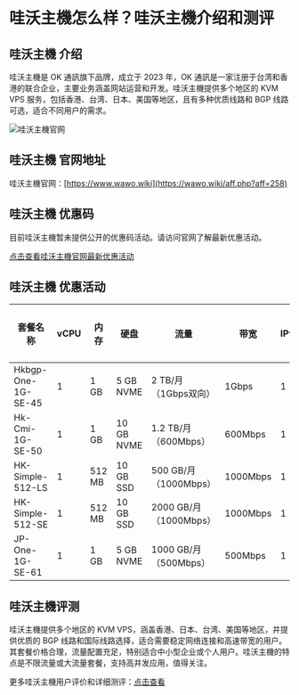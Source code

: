 # 哇沃主機怎么样？哇沃主機介绍和测评

## 哇沃主機 介绍
哇沃主機是 OK 通訊旗下品牌，成立于 2023 年，OK 通訊是一家注册于台湾和香港的联合企业，主要业务涵盖网站运营和开发。哇沃主機提供多个地区的 KVM VPS 服务，包括香港、台湾、日本、美国等地区，且有多种优质线路和 BGP 线路可选，适合不同用户的需求。

![哇沃主機官网](https://github.com/user-attachments/assets/015869ce-946d-48b2-9417-ccdfd8d3b385)

## 哇沃主機 官网地址
哇沃主機官网：[https://www.wawo.wiki](https://wawo.wiki/aff.php?aff=258)

## 哇沃主機 优惠码
目前哇沃主機暂未提供公开的优惠码活动。请访问官网了解最新优惠活动。

[点击查看哇沃主機官网最新优惠活动](https://wawo.wiki/aff.php?aff=258)

## 哇沃主機 优惠活动

| 套餐名称                | vCPU | 内存     | 硬盘        | 流量               | 带宽       | IPv4 | 价格     | 购买链接                                                                 |
|-------------------------|------|----------|-------------|--------------------|------------|------|----------|-----------------------------------------------------------------------------|
| Hkbgp-One-1G-SE-45       | 1    | 1 GB     | 5 GB NVME   | 2 TB/月（1Gbps双向） | 1Gbps      | 1    | ¥49.99/月 | [链接](https://wawo.wiki/aff.php?aff=258&pid=42)                             |
| Hk-Cmi-1G-SE-50          | 1    | 1 GB     | 10 GB NVME  | 1.2 TB/月（600Mbps） | 600Mbps    | 1    | ¥69/月   | [链接](https://wawo.wiki/aff.php?aff=258&pid=53)                             |
| HK-Simple-512-LS         | 1    | 512 MB   | 10 GB SSD   | 500 GB/月（1000Mbps）| 1000Mbps   | 1    | ¥25/月   | [链接](https://wawo.wiki/aff.php?aff=258&pid=49)                             |
| HK-Simple-512-SE         | 1    | 512 MB   | 10 GB SSD   | 2000 GB/月（1000Mbps）| 1000Mbps   | 1    | ¥29/月   | [链接](https://wawo.wiki/aff.php?aff=258&pid=46)                             |
| JP-One-1G-SE-61          | 1    | 1 GB     | 5 GB NVME   | 1000 GB/月（500Mbps）| 500Mbps    | 1    | ¥35.5/月 | [链接](https://wawo.wiki/aff.php?aff=258&pid=64)                             |

## 哇沃主機评测
哇沃主機提供多个地区的 KVM VPS，涵盖香港、日本、台湾、美国等地区，并提供优质的 BGP 线路和国际线路选择，适合需要稳定网络连接和高速带宽的用户。其套餐价格合理，流量配置充足，特别适合中小型企业或个人用户。哇沃主機的特点是不限流量或大流量套餐，支持高并发应用，值得关注。

更多哇沃主機用户评价和详细测评：[点击查看](https://wawo.wiki/aff.php?aff=258)
